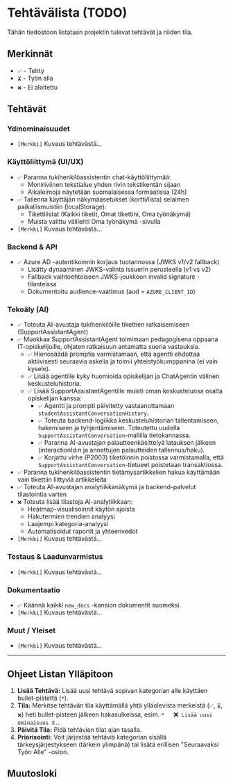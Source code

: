 # Tehtävälista (TODO)

Tähän tiedostoon listataan projektin tulevat tehtävät ja niiden tila.

## Merkinnät

*   `✅` - Tehty
*   `⏳` - Työn alla
*   `❌` - Ei aloitettu

## Tehtävät

### Ydinominaisuudet

*   `[Merkki]` Kuvaus tehtävästä...

### Käyttöliittymä (UI/UX)

*   `✅` Paranna tukihenkilöassistentin chat-käyttöliittymää:
    * Moniriviinen tekstialue yhden rivin tekstikentän sijaan
    * Aikaleimoja näytetään suomalaisessa formaatissa (24h)
*   `✅` Tallenna käyttäjän näkymäasetukset (kortti/lista) selaimen paikallismuistiin (localStorage):
    * Tikettilistat (Kaikki tiketit, Omat tikettini, Oma työnäkymä)
    * Muista valittu välilehti Oma työnäkymä -sivulla
*   `[Merkki]` Kuvaus tehtävästä...

### Backend & API

*   `✅` Azure AD -autentikoinnin korjaus tuotannossa (JWKS v1/v2 fallback)
    *   Lisätty dynaaminen JWKS-valinta issuerin perusteella (v1 vs v2)
    *   Fallback vaihtoehtoiseen JWKS-joukkoon invalid signature -tilanteissa
    *   Dokumentoitu audience-vaatimus (aud = `AZURE_CLIENT_ID`)

### Tekoäly (AI)

*   `✅` Toteuta AI-avustaja tukihenkilöille tikettien ratkaisemiseen (SupportAssistantAgent)
*   `✅` Muokkaa SupportAssistantAgent toimimaan pedagogisena oppaana IT-opiskelijoille, ohjaten ratkaisuun antamatta suoria vastauksia.
    *   `✅` Hienosäädä promptia varmistamaan, että agentti ehdottaa aktiivisesti seuraavia askelia ja toimii yhteistyökumppanina (ei vain kysele).
    *   `✅` Lisää agentille kyky huomioida opiskelijan ja ChatAgentin välinen keskusteluhistoria.
    *   `✅` Lisää SupportAssistantAgentille muisti oman keskustelunsa osalta opiskelijan kanssa:
        *   `✅` Agentti ja prompti päivitetty vastaanottamaan `studentAssistantConversationHistory`.
        *   `✅` Toteuta backend-logiikka keskusteluhistorian tallentamiseen, hakemiseen ja tyhjentämiseen. Toteutettu uudella `SupportAssistantConversation`-mallilla tietokannassa.
        *   `✅` Paranna AI-avustajan palautteenkäsittelyä latauksen jälkeen (interactionId:n ja annettujen palautteiden tallennus/haku).
        *   `✅` Korjattu virhe (P2003) tiketöinnin poistossa varmistamalla, että `SupportAssistantConversation`-tietueet poistetaan transaktiossa.
*   `✅` Paranna tukihenkilöassistentin tietämysartikkelien hakua käyttämään vain tikettiin liittyviä artikkeleita
*   `✅` Toteuta AI-avustajan analytiikkanäkymä ja backend-palvelut tilastointia varten
*   `❌` Toteuta lisää tilastoja AI-analytiikkaan:
    * Heatmap-visualisoinnit käytön ajoista
    * Hakutermien trendien analyysi
    * Laajempi kategoria-analyysi 
    * Automatisoidut raportit ja yhteenvedot
*   `[Merkki]` Kuvaus tehtävästä...

### Testaus & Laadunvarmistus

*   `[Merkki]` Kuvaus tehtävästä...

### Dokumentaatio

*   `✅` Käännä kaikki `new_docs` -kansion dokumentit suomeksi.
*   `[Merkki]` Kuvaus tehtävästä...

### Muut / Yleiset

*   `[Merkki]` Kuvaus tehtävästä...

---

## Ohjeet Listan Ylläpitoon

1.  **Lisää Tehtävä:** Lisää uusi tehtävä sopivan kategorian alle käyttäen bullet-pistettä (`*`).
2.  **Tila:** Merkitse tehtävän tila käyttämällä yhtä ylläolevista merkeistä (`✅`, `⏳`, `❌`) heti bullet-pisteen jälkeen hakasulkeissa, esim. `*   `❌` Lisää uusi ominaisuus X.`.
3.  **Päivitä Tila:** Pidä tehtävien tilat ajan tasalla.
4.  **Priorisointi:** Voit järjestää tehtäviä kategorian sisällä tärkeysjärjestykseen (tärkein ylimpänä) tai lisätä erillisen "Seuraavaksi Työn Alle" -osion. 

## Muutosloki

